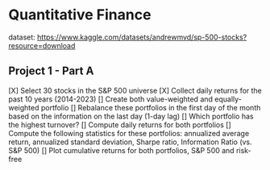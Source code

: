 # Quantitative Finance

dataset: https://www.kaggle.com/datasets/andrewmvd/sp-500-stocks?resource=download

## Project 1 - Part A
[X] Select 30 stocks in the S&P 500 universe
[X] Collect daily returns for the past 10 years (2014-2023)
[] Create both value-weighted and equally-weighted portfolio
[] Rebalance these portfolios in the first day of the month based on the information on the last day (1-day lag)
[] Which portfolio has the highest turnover?
[] Compute daily returns for both portfolios
[] Compute the following statistics for these portfolios: annualized average return, annualized standard deviation, Sharpe ratio, Information Ratio (vs. S&P 500)
[] Plot cumulative returns for both portfolios, S&P 500 and risk-free